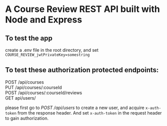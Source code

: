 # A Course Review REST API built with Node and Express

## To test the app
create a .env file in the root directory, and set
 ```COURSE_REVIEW_jwtPrivateKey=somestring```

## To test these authorization protected endpoints:
  POST /api/courses<br>
  PUT /api/courses/:courseId<br>
  POST /api/courses/:courseId/reviews<br>
  GET api/users/<br>

please first go to *POST /api/users* to create a new user, and acquire `x-auth-token` from the response header.
And set `x-auth-token` in the request header to gain authorization.


